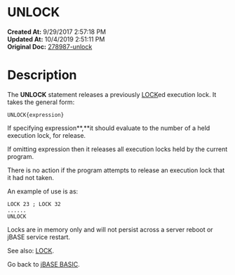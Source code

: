 # UNLOCK

**Created At:** 9/29/2017 2:57:18 PM  
**Updated At:** 10/4/2019 2:51:11 PM  
**Original Doc:** [278987-unlock](https://docs.jbase.com/36868-jbase-basic/278987-unlock)  


# Description

The **UNLOCK** statement releases a previously [LOCK](./../lock)ed execution lock. It takes the general form:

```
UNLOCK{expression}
```

If specifying expression**,**it should evaluate to the number of a held execution lock, for release.

If omitting expression then it releases all execution locks held by the current program.

There is no action if the program attempts to release an execution lock that it had not taken.

An example of use is as:

```
LOCK 23 ; LOCK 32
......
UNLOCK
```



Locks are in memory only and will not persist across a server reboot or jBASE service restart.

See also: [LOCK](./../lock).

Go back to [jBASE BASIC](./../jbase-basic-programmers-reference-guide).
